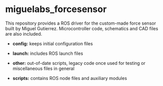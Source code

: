 # miguelabs_forcesensor
This repository provides a ROS driver for the custom-made force sensor built by 
Miguel Gutierrez. Microcontroller code, schematics and CAD files are also 
included.

- **config:** keeps initial configuration files

- **launch:** includes ROS launch files

- **other:** out-of-date scripts, legacy code once used for testing or miscellaneous 
files in general

- **scripts:** contains ROS node files and auxiliary modules
